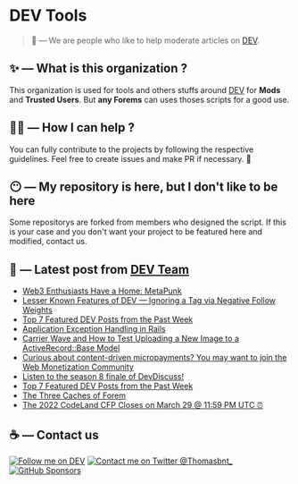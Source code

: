 # DEV Tools

> 🔧 — We are people who like to help moderate articles on [DEV](https://dev.to).

## ✨ — What is this organization ?

This organization is used for tools and others stuffs around [DEV](https://dev.to) for **Mods** and **Trusted Users**. But __any Forems__ can uses thoses scripts for a good use.


## 💪🏼 — How I can help ?

You can fully contribute to the projects by following the respective guidelines. Feel free to create issues and make PR if necessary. 🎉

## 😶 — My repository is here, but I don't like to be here

Some repositorys are forked from members who designed the script. If this is your case and you don't want your project to be featured here and modified, contact us.

## 📝 — Latest post from [DEV Team](https://dev.to/devteam)

<!-- BLOG-POST-LIST:START -->
- [Web3 Enthusiasts Have a Home: MetaPunk](https://dev.to/devteam/web3-enthusiasts-have-a-home-metapunk-3d60)
- [Lesser Known Features of DEV — Ignoring a Tag via Negative Follow Weights](https://dev.to/devteam/lesser-known-features-of-dev-ignoring-a-tag-via-negative-follow-weights-6cd)
- [Top 7 Featured DEV Posts from the Past Week](https://dev.to/devteam/top-7-featured-dev-posts-from-the-past-week-150c)
- [Application Exception Handling in Rails](https://dev.to/devteam/application-exception-handling-in-rails-1pbh)
- [Carrier Wave and How to Test Uploading a New Image to a ActiveRecord::Base Model](https://dev.to/devteam/carrier-wave-and-how-to-test-uploading-a-new-image-to-a-activerecordbase-model-foj)
- [Curious about content-driven micropayments? You may want to join the Web Monetization Community](https://dev.to/devteam/curious-about-content-driven-micropayments-you-may-want-to-join-the-web-monetization-community-4lk6)
- [Listen to the season 8 finale of DevDiscuss!](https://dev.to/devteam/listen-to-the-season-8-finale-of-devdiscuss-25db)
- [Top 7 Featured DEV Posts from the Past Week](https://dev.to/devteam/top-7-featured-dev-posts-from-the-past-week-3bd2)
- [The Three Caches of Forem](https://dev.to/devteam/the-three-caches-of-forem-492p)
- [The 2022 CodeLand CFP Closes on March 29 @ 11:59 PM UTC ⏰](https://dev.to/devteam/the-2022-codeland-cfp-closes-on-march-29-1159-pm-utc-4ikd)
<!-- BLOG-POST-LIST:END -->


## ☕ — Contact us

[![Follow me on DEV](https://img.shields.io/badge/dev.to-%2308090A.svg?&style=for-the-badge&logo=dev.to&logoColor=white&alt=devto)](https://dev.to/thomasbnt)
[![Contact me on Twitter @Thomasbnt_](https://img.shields.io/badge/Contact%20me%20on%20Twitter-%231DA1F2.svg?&style=for-the-badge&logo=twitter&logoColor=white&alt=twitter)](https://twitter.com/messages/1142357270-1142357270?text=Hello,%20I%20contact%20you%20from%20devtotools%20&recipient_id=1142357270) [![GitHub Sponsors](https://img.shields.io/badge/Sponsor%20me-%23EA54AE.svg?&style=for-the-badge&logo=github-sponsors&logoColor=white)](https://github.com/sponsors/thomasbnt)


